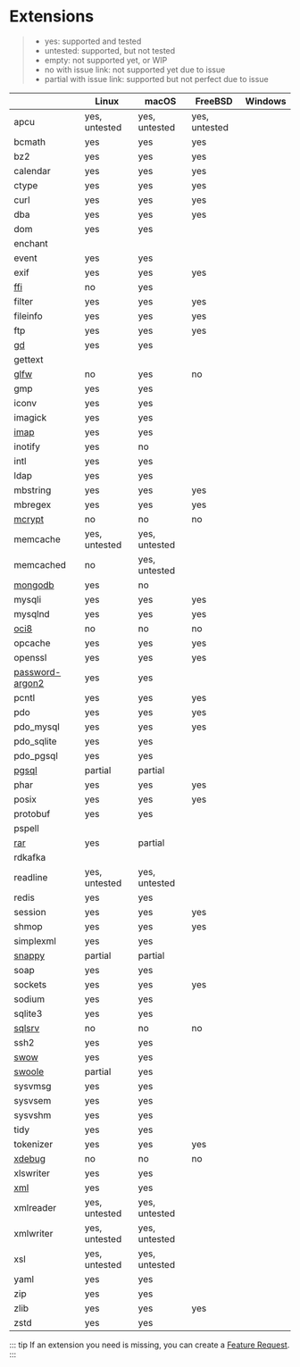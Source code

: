 # Extensions

> - yes: supported and tested
> - untested: supported, but not tested
> - empty: not supported yet, or WIP
> - no with issue link: not supported yet due to issue
> - partial with issue link: supported but not perfect due to issue

|                                                      | Linux         | macOS         | FreeBSD       | Windows |
|------------------------------------------------------|---------------|---------------|---------------|---------|
| apcu                                                 | yes, untested | yes, untested | yes, untested |         |
| bcmath                                               | yes           | yes           | yes           |         |
| bz2                                                  | yes           | yes           | yes           |         |
| calendar                                             | yes           | yes           | yes           |         |
| ctype                                                | yes           | yes           | yes           |         |
| curl                                                 | yes           | yes           | yes           |         |
| dba                                                  | yes           | yes           | yes           |         | 
| dom                                                  | yes           | yes           |               |         |
| enchant                                              |               |               |               |         |
| event                                                | yes           | yes           |               |         |
| exif                                                 | yes           | yes           | yes           |         |
| [ffi](./extension-notes#ffi)                         | no            | yes           |               |         |
| filter                                               | yes           | yes           | yes           |         |
| fileinfo                                             | yes           | yes           | yes           |         |
| ftp                                                  | yes           | yes           | yes           |         |
| [gd](./extension-notes#gd)                           | yes           | yes           |               |         |
| gettext                                              |               |               |               |         |
| [glfw](./extension-notes#glfw)                       | no            | yes           | no            |         |
| gmp                                                  | yes           | yes           |               |         |
| iconv                                                | yes           | yes           |               |         |
| imagick                                              | yes           | yes           |               |         |
| [imap](./extension-notes#imap)                       | yes           | yes           |               |         |
| inotify                                              | yes           | no            |               |         |
| intl                                                 | yes           | yes           |               |         |
| ldap                                                 | yes           | yes           |               |         |
| mbstring                                             | yes           | yes           | yes           |         |
| mbregex                                              | yes           | yes           | yes           |         |
| [mcrypt](./extension-notes#mcrypt)                   | no            | no            | no            |         |
| memcache                                             | yes, untested | yes, untested |               |         |
| memcached                                            | no            | yes, untested |               |         |
| [mongodb](./extension-notes#mongodb)                 | yes           | no            |               |         |
| mysqli                                               | yes           | yes           | yes           |         |
| mysqlnd                                              | yes           | yes           | yes           |         |
| [oci8](./extension-notes#oci8)                       | no            | no            | no            |         |
| opcache                                              | yes           | yes           | yes           |         |
| openssl                                              | yes           | yes           | yes           |         |
| [password-argon2](./extension-notes#password-argon2) | yes           | yes           |               |         |
| pcntl                                                | yes           | yes           | yes           |         |
| pdo                                                  | yes           | yes           | yes           |         |
| pdo_mysql                                            | yes           | yes           | yes           |         |
| pdo_sqlite                                           | yes           | yes           |               |         |
| pdo_pgsql                                            | yes           | yes           |               |         |
| [pgsql](./extension-notes#pgsql)                     | partial       | partial       |               |         |
| phar                                                 | yes           | yes           | yes           |         |
| posix                                                | yes           | yes           | yes           |         |
| protobuf                                             | yes           | yes           |               |         |
| pspell                                               |               |               |               |         |
| [rar](./extension-notes#rar)                         | yes           | partial       |               |         |
| rdkafka                                              |               |               |               |         |
| readline                                             | yes, untested | yes, untested |               |         |
| redis                                                | yes           | yes           |               |         |
| session                                              | yes           | yes           | yes           |         |
| shmop                                                | yes           | yes           | yes           |         |
| simplexml                                            | yes           | yes           |               |         |
| [snappy](./extension-notes#snappy)                   | partial       | partial       |               |         |
| soap                                                 | yes           | yes           |               |         |
| sockets                                              | yes           | yes           | yes           |         |
| sodium                                               | yes           | yes           |               |         |
| sqlite3                                              | yes           | yes           |               |         |
| [sqlsrv](./extension-notes#sqlsrv)                   | no            | no            | no            |         |
| ssh2                                                 | yes           | yes           |               |         |
| [swow](./extension-notes#swow)                       | yes           | yes           |               |         |
| [swoole](./extension-notes#swoole)                   | partial       | yes           |               |         |
| sysvmsg                                              | yes           | yes           |               |         |
| sysvsem                                              | yes           | yes           |               |         |
| sysvshm                                              | yes           | yes           |               |         |
| tidy                                                 | yes           | yes           |               |         |
| tokenizer                                            | yes           | yes           | yes           |         |
| [xdebug](./extension-notes#xdebug)                   | no            | no            | no            |         |
| xlswriter                                            | yes           | yes           |               |         |
| [xml](./extension-notes#xml)                         | yes           | yes           |               |         |
| xmlreader                                            | yes, untested | yes, untested |               |         |
| xmlwriter                                            | yes, untested | yes, untested |               |         |
| xsl                                                  | yes, untested | yes, untested |               |         |
| yaml                                                 | yes           | yes           |               |         |
| zip                                                  | yes           | yes           |               |         |
| zlib                                                 | yes           | yes           | yes           |         |
| zstd                                                 | yes           | yes           |               |         |

::: tip
If an extension you need is missing, you can create a [Feature Request](https://github.com/crazywhalecc/static-php-cli/issues).
:::
